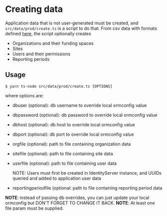 # Creating data
Application data that is not user-generated must be created, and `src/data/prod/create.ts` is a script to do that.
From csv data with formats defined [here](https://docs.google.com/spreadsheets/d/1H7Q5sPkcGqgdZdqzJpH2f-PluQgEfLZ6Dxy4xmIQTZ4/edit#gid=664790308), the script optionally creates
- Organizations and their funding spaces
- Sites
- Users and their permissions
- Reporting periods

## Usage
```
$ yarn ts-node src/data/prod/create.ts [OPTIONS]
```
where options are:
- dbuser (optional): db username to override local ormconfig value
- dbpassword (optional): db password to override local ormconfig value
- dbhost (optional): db host to override local ormconfig value
- dbport (optional): db port to override local ormconfig value
- orgfile (optional): path to file containing organization data
- sitefile (optional): path to file containing site data
- userfile (optional): path to file containing user data

  NOTE: Users must first be created in IdentityServer instance, and UUIDs queried and added to application user data
- reportingperiodfile (optional: path to file containing reporting period data

**NOTE**: instead of passing db overrides, you can just update your local ormconfig but DON'T FORGET TO CHANGE IT BACK.
**NOTE**: At least one file param must be supplied.

